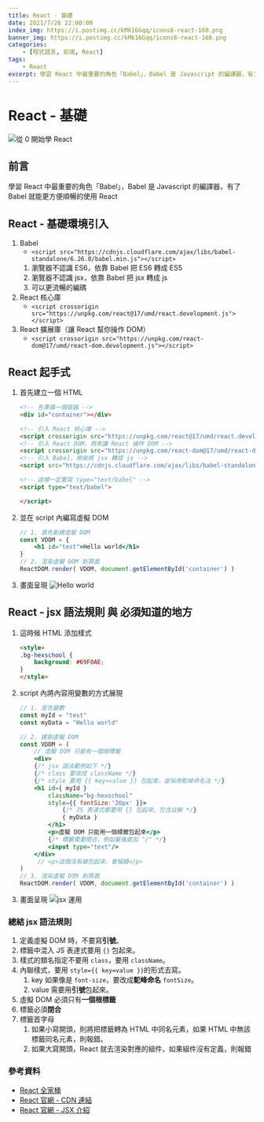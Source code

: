 ```yaml
---
title: React - 基礎
date: 2021/7/26 22:00:00
index_img: https://i.postimg.cc/kMk16Gqq/icons8-react-160.png
banner_img: https://i.postimg.cc/kMk16Gqq/icons8-react-160.png
categories:
    - [程式語言, 前端, React]
tags:
    - React
excerpt: 學習 React 中最重要的角色「Babel」，Babel 是 Javascript 的編譯器，有了 Babel 就能更方便順暢的使用 React
---
```


# React - 基礎

![從 0 開始學 React](https://i.postimg.cc/kMk16Gqq/icons8-react-160.png)

## 前言

學習 React 中最重要的角色「Babel」，Babel 是 Javascript 的編譯器，有了 Babel 就能更方便順暢的使用 React

<!-- more -->

## React - 基礎環境引入

1. Babel
    - `<script src="https://cdnjs.cloudflare.com/ajax/libs/babel-standalone/6.26.0/babel.min.js"></script>`
    1. 瀏覽器不認識 ES6，依靠 Babel 把 ES6 轉成 ES5
    2. 瀏覽器不認識 jsx，依靠 Babel 把 jsx 轉成 js
    3. 可以更流暢的編碼
2. React 核心庫
    - `<script crossorigin src="https://unpkg.com/react@17/umd/react.development.js"></script>`
3. React 擴展庫（讓 React 幫你操作 DOM）
    - `<script crossorigin src="https://unpkg.com/react-dom@17/umd/react-dom.development.js"></script>`

## React 起手式

1. 首先建立一個 HTML

    ```HTML
    <!-- 先準備一個容器 -->
    <div id="container"></div>

    <!-- 引入 React 核心庫 -->
    <script crossorigin src="https://unpkg.com/react@17/umd/react.development.js"></script>
    <!-- 引入 React DOM，用來讓 React 操作 DOM -->
    <script crossorigin src="https://unpkg.com/react-dom@17/umd/react-dom.development.js"></script>
    <!-- 引入 Babel，用來將 jsx 轉成 js -->
    <script src="https://cdnjs.cloudflare.com/ajax/libs/babel-standalone/6.26.0/babel.min.js"></script>

    <!-- 這裡一定要寫 type="text/babel" -->
    <script type="text/babel">

    </script>
    ```

2. 並在 script 內編寫虛擬 DOM

    ```jsx
    // 1. 首先創建虛擬 DOM
    const VDOM = {
        <h1 id="test">Hello world</h1>
    }
    // 2. 渲染虛擬 DOM 到頁面
    ReactDOM.render( VDOM, document.getElementById('container') )
    ```

3. 畫面呈現
    ![Hello world](https://i.imgur.com/qh3CLyD.png)

## React - jsx 語法規則 與 必須知道的地方

1. 這時候 HTML 添加樣式

    ```HTML
    <style>
    .bg-hexschool {
        background: #69F0AE;
    }
    </style>
    ```

2. script 內將內容用變數的方式展現

    ```jsx
    // 1. 宣告變數    
    const myId = "test"
    const myData = "Hello world"
    
    // 2. 建創虛擬 DOM
    const VDOM = (
        // 虛擬 DOM 只能有一個根標籤
        <div>
        {/* jsx 語法範例如下 */}
        {/* class 要改成 className */}
        {/* style 要用 {{ key=value }} 包起來，並採用駝峰命名法 */}
        <h1 id={ myId } 
            className="bg-hexschool" 
            style={{ fontSize:'20px' }}>
                {/* JS 表達式都要用 {} 包起來，包含註解 */}
                { myData }
            </h1>
            <p>虛擬 DOM 只能用一個標籤包起來</p>
            {/* 標籤需要閉合，例如最後面加 "/" */}
            <input type="text"/>
        </div>
         // <p>這個沒有被包起來，會報錯</p>
    )
    // 3. 渲染虛擬 DOM 到頁面
    ReactDOM.render( VDOM, document.getElementById('container') )
    ```

3. 畫面呈現
    ![jsx 運用](https://i.imgur.com/1lrecAZ.png)

### 總結 jsx 語法規則

1. 定義虛擬 DOM 時，不要寫**引號**。
2. 標籤中混入 JS 表達式要用 `{}` 包起來。
3. 樣式的類名指定不要用 `class`，要用 `className`。
4. 內聯樣式，要用 `style={{ key=value }}`的形式去寫。
    1. key 如果像是 `font-size`，要改成**駝峰命名** `fontSize`。
    2. value 需要用**引號**包起來。
5. 虛擬 DOM 必須只有**一個根標籤**
6. 標籤必須**閉合**
7. 標籤首字母
    1. 如果小寫開頭，則將把標籤轉為 HTML 中同名元素，如果 HTML 中無該標籤同名元素，則報錯。
    2. 如果大寫開頭，React 就去渲染對應的組件，如果組件沒有定義，則報錯

### 參考資料

- [React 全家桶](https://www.youtube.com/playlist?list=PLmOn9nNkQxJFJXLvkNsGsoCUxJLqyLGxu)
- [React 官網 - CDN 連結](https://zh-hant.reactjs.org/docs/cdn-links.html)
- [React 官網 - JSX 介紹](https://zh-hant.reactjs.org/docs/introducing-jsx.html)
